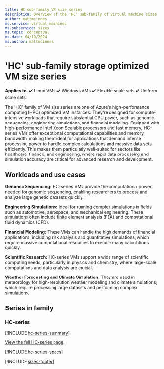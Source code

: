 ```yaml
---
title: HC sub-family VM size series
description: Overview of the 'HC' sub-family of virtual machine sizes
author: mattmcinnes
ms.service: virtual-machines
ms.subservice: sizes
ms.topic: conceptual
ms.date: 04/19/2024
ms.author: mattmcinnes
---
```


# 'HC' sub-family storage optimized VM size series

**Applies to:** :heavy_check_mark: Linux VMs :heavy_check_mark: Windows VMs :heavy_check_mark: Flexible scale sets :heavy_check_mark: Uniform scale sets

The 'HC' family of VM size series are one of Azure's high-performance computing (HPC) optimized VM instances. They're designed for compute-intensive workloads that require substantial CPU power, such as genomic sequencing, engineering simulations, and financial modeling. Equipped with high-performance Intel Xeon Scalable processors and fast memory, HC-series VMs offer exceptional computational capabilities and memory bandwidth, making them ideal for applications that demand intense processing power to handle complex calculations and massive data sets efficiently. This makes them particularly well-suited for sectors like healthcare, finance, and engineering, where rapid data processing and simulation accuracy are critical for advanced research and development.

## Workloads and use cases

**Genomic Sequencing:** HC-series VMs provide the computational power needed for genomic sequencing, enabling researchers to process and analyze large genetic datasets quickly.

**Engineering Simulations:** Ideal for running complex simulations in fields such as automotive, aerospace, and mechanical engineering. These simulations often include finite element analysis (FEA) and computational fluid dynamics (CFD).

**Financial Modeling:** These VMs can handle the high demands of financial applications, including risk analysis and quantitative simulations, which require massive computational resources to execute many calculations quickly.

**Scientific Research:** HC-series VMs support a wide range of scientific computing needs, particularly in physics and chemistry, where large-scale computations and data analysis are crucial.

**Weather Forecasting and Climate Simulation:** They are used in meteorology for high-resolution weather modeling and climate simulations, which require processing large datasets and performing complex simulations.

## Series in family

### HC-series
[!INCLUDE [hc-series-summary](./includes/hc-series-summary.md)]

[View the full HC-series page](../../hc-series.md).

[!INCLUDE [hc-series-specs](./includes/hc-series-specs.md)]


[!INCLUDE [sizes-footer](../includes/sizes-footer.md)]